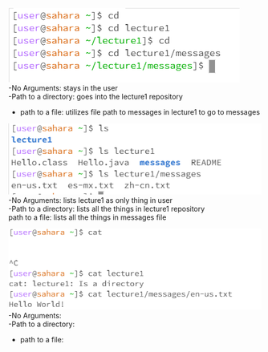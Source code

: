 ![Image](cd_portion.PNG)    
-No Arguments:  stays in the user  
-Path to a directory:  goes into the lecture1 repository  
- path to a file: utilizes file path to messages in lecture1 to go to messages  



![Image](ls_portion.PNG)   
-No Arguments: lists lecture1 as only thing in user  
-Path to a directory: lists all the things in lecture1 repository  
  path to a file: lists all the things in messages file  




![Image](cat_portion.PNG)  
-No Arguments:   
-Path to a directory:  
- path to a file:  
